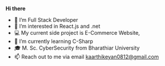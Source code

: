    <b>Hi there</b>
- 👋  I’m Full Stack Developer
- 👀 I’m interested in React.js and .net
- 💻 My current side project is E-Commerce Website,
- 🌱 I’m currently learning C-Sharp
- 🎓 M. Sc. CyberSecurity from Bharathiar University
- 📫 Reach out to me via email kaarthikeyan0812@gmail.com
<!---
karthi08keyan/karthi08keyan is a ✨ special ✨ repository because its `README.md` (this file) appears on your GitHub profile.
You can click the Preview link to take a look at your changes.
--->

